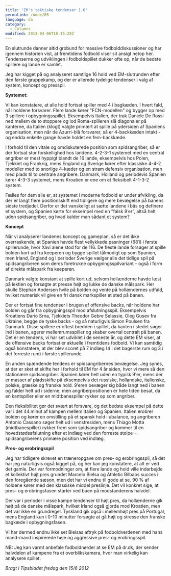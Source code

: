 ```yaml
---
title: "EM's taktiske tendenser 1.0"
permalink: /node/65
language: da
category:
  - Columns
modified: 2013-04-06T18:15:28Z
---
```


En slutrunde danner altid grobund for massive fodbolddiskussioner og har igennem historien vist, at fremtidens fodbold viser sit ansigt netop her. Tendenserne og udviklingen i fodboldspillet dukker ofte op, når de bedste spillere og lande er samlet.



Jeg har kigget på og analyseret samtlige 16 hold ved EM-slutrunden efter den første gruppekamp, og der er allerede tydelige tendenser i valg af system, koncept og presspil.



**Systemet:**

Vi kan konstatere, at alle hold fortsat spiller med 4 i bagkæden. I hvert fald, når holdene forsvarer. Flere lande kører "FCN-modellen" og bygger op med 3 spillere i opbygningsspillet. Eksempelvis Italien, der trak Daniele De Rossi ned mellem de to stoppere og lod Roma-spilleren slå diagonaler på kanterne, da Italien (klogt) valgte primært at spille på ydersiden af Spaniens organisation, men når de Azurri-blå forsvarer, så er 4-backkæden intakt - og endda enkelte gange havde holdet en fem-backkæde.



I forhold til den vitale og omdiskuterede position som spidsangriber, så er der fortsat stor forskellighed hos landene. 4-2-3-1 systemet med en central angriber er mest hyppigt blandt de 16 lande, eksempelvis hos Polen, Tjekkiet og Frankrig, mens England og Sverige kører efter klassiske 4-4-2 modeller med to snorlige 4-kæder og en stram defensiv organisation, men med plads til to centrale angribere. Danmark, Holland og periodevis Spanien kører 4-3-3 systemet, mens Kroatien er ene om et fleksibelt 4-1-3-2 system.



Fælles for dem alle er, at systemet i moderne fodbold er under afvikling, da der er langt flere positionsskift end tidligere og mere bevægelse på banens sidste tredjedel. Derfor er det vanskeligt at sætte landene i bås og definere et system, og Spanien kørte for eksempel med en ”falsk 9’er”, altså helt uden spidsangriber, og hvad kalder man sådant et system?



**Koncept**

Når vi analyserer landenes koncept og gameplan, så er det ikke overraskende, at Spanien havde flest vellykkede pasninger (681) i første spillerunde, hvor Xavi alene stod for de 116. De fleste lande forsøger at spille bolden kort ud fra keeperen og bygge spillet tålmodigt op som Spanien, men Irland, England og i perioder Sverige vælger alle det tidlige spil på spidsangriberen som deres foretrukne opbygningsspilvariant – også i form af direkte målspark fra keeperen.



Danmark valgte konstant at spille kort ud, selvom hollænderne havde læst på lektien og forsøgte at presse højt og lukke de danske målspark. Her skulle Stephan Andersen hvile på bolden og vente på hollændernes udfald, hvilket numerisk vil give en fri dansk markspiller et sted på banen.



Der er fortsat fine tendenser i brugen af offensive backs, når holdene har bolden og går fra opbygningsspil mod afslutningsspil. Eksempelvis Kroatiens Dario Srna, Tjekkiets Theodor Gebre Selassie, Oleg Gusev fra Ukraine, begge de tyske backs - og så naturligvis Simon Poulsen fra Danmark. Disse spillere er oftest bredden i spillet, da kanten i stedet søger ind i banen, agerer mellemrumsspiller og skaber overtal centralt på banen. Det er en tendens, vi har set udviklet i de seneste år, og dette EM viser, at de offensive backs fortsat er aktuelle i fremtidens fodbold. Vi kan samtidig også konstatere, at der blev scoret på 7 indlæg (4 i det bagerste rum og 3 i det forreste rum) i første spillerunde.



En anden spændende tendens er spidsangribernes bevægelse. Jeg synes, at der er sket et skifte her i forhold til EM for 4 år siden, hvor vi mere så den stationære spidsangriber. Spanien kører helt uden en typisk 9'er, mens der er masser af pladsskifte på eksempelvis det russiske, hollandske, italienske, polske, græske og franske hold. 9’eren bevæger sig både langt ned i banen og falder helt ud i siderne, men angriberpositionen er hele tiden besat, da en kantspiller eller en midtbanespiller rykker op som angriber.



Den fleksibilitet gør det svært at forsvare, og det bedste eksempel på dette var i det 44.minut af kampen mellem Italien og Spanien. Italien erobrer bolden og kører en omstilling på et spansk hold i ubalance, og angriberen Antonio Cassano søger helt ud i venstresiden, mens Thiago Motta (midtbanespiller) rykker frem som spidsangriber og kommer til en hovedstødsafslutning efter et indlæg ved den forreste stolpe = spidsangriberens primære position ved indlæg. 



**Pres- og erobringsspil**

Jeg har tidligere skrevet en træneropgave om pres- og erobringsspil, så det har jeg naturligvis også kigget på, og her kan jeg konstatere, at alt er ved det gamle. Der var formodninger om, at flere lande og hold ville indarbejde et kollektivt højt pres grundet Marcelo Bielsa og Athletic Bilbaos succes i den foregående sæson, men det har vi endnu til gode at se. 90 % af holdene kører med den klassiske middel preslinje. Det vil konkret sige, at pres- og erobringsfasen starter ved buen på modstanderens halvdel.



Der var i perioder i visse kampe tendenser til højt pres, da hollænderne gik højt på de danske målspark, hvilket Irland også gjorde mod Kroatien, men det var ikke en grundregel. Tyskland gik også i mellemhøjt pres på Portugal, mens England kun i 0-10 minutter forsøgte at gå højt og stresse den franske bagkæde i opbygningsfasen.

Vi har dermed endnu ikke set Bielsas aftryk på fodboldverdenen med hans mand-mand inspirerede høje og aggressive pres- og erobringsspil.



NB: Jeg kan varmt anbefale fodboldnørder at se EM på dr.dk, der sender halvdelen af kampene fra et overblikskamera, hvor man virkelig kan analysere spillet.



_Bragt i Tipsbladet fredag den 15/6 2012_
